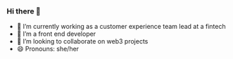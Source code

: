 ### Hi there 👋
- 🔭 I’m currently working as a customer experience team lead at a fintech
- 🌱 I’m a front end developer
- 👯 I’m looking to collaborate on web3 projects
- 😄 Pronouns: she/her
<!--
**lucilapastore/lucilapastore** is a ✨ _special_ ✨ repository because its `README.md` (this file) appears on your GitHub profile.
- 🤔 I’m looking for help with ...
- 💬 Ask me about ...
- ⚡ Fun fact: ...
- 📫 How to reach me: ...
-->
